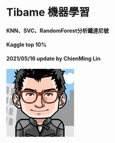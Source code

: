 # Tibame 機器學習

#### KNN、SVC、RandomForest分析鐵達尼號

#### Kaggle top 10%

#### 2021/05/16 update by ChienMing Lin

![image](https://github.com/babymlin/TQC_AI_Licence/blob/main/Q.png?raw=true)











